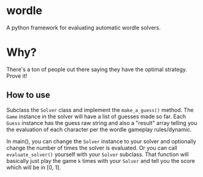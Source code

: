 # wordle

A python framework for evaluating automatic wordle solvers.

# Why?

There's a ton of people out there saying they have the optimal strategy. Prove it!

## How to use

Subclass the `Solver` class and implement the `make_a_guess()` method. The `Game` instance in the solver will have a list of guesses made so far. Each `Guess` instance has the guess raw string and also a "result" array telling you the evaluation of each character per the wordle gameplay rules/dynamic.

In main(), you can change the `Solver` instance to your solver and optionally change the number of times the solver is evaluated. Or you can call `evaluate_solver()` yourself with your `Solver` subclass. That function will basically just play the game `k` times with your `Solver` and tell you the score which will be in [0, 1].
